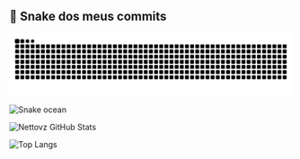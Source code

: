## 🐍 Snake dos meus commits

<!-- Versão para tema claro -->
![Snake animation](https://github.com/Nettovz/Nettovz/blob/output/github-contribution-grid-snake.svg)



<!-- Versão "ocean" azul -->
![Snake ocean](https://github.com/Nettovz/Nettovz/blob/output/github-contribution-grid-snake-ocean.svg)

![Nettovz GitHub Stats](https://github-readme-stats.vercel.app/api?username=Nettovz&show_icons=true&theme=radical)


![Top Langs](https://github-readme-stats.vercel.app/api/top-langs/?username=Nettovz&layout=compact&theme=radical)